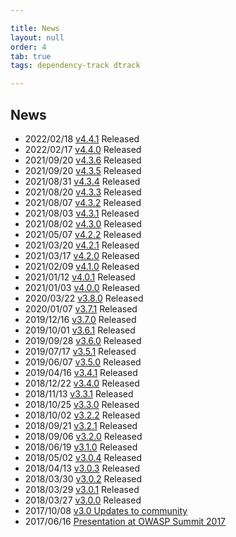 ```yaml
---

title: News
layout: null
order: 4
tab: true
tags: dependency-track dtrack

---
```


## News

* 2022/02/18 [v4.4.1](https://docs.dependencytrack.org/2022/02/18/v4.4.1/) Released
* 2022/02/17 [v4.4.0](https://docs.dependencytrack.org/2022/02/17/v4.4.0/) Released
* 2021/09/20 [v4.3.6](https://docs.dependencytrack.org/2021/09/20/v4.3.6/) Released
* 2021/09/20 [v4.3.5](https://docs.dependencytrack.org/2021/09/20/v4.3.5/) Released
* 2021/08/31 [v4.3.4](https://docs.dependencytrack.org/2021/08/31/v4.3.4/) Released
* 2021/08/20 [v4.3.3](https://docs.dependencytrack.org/2021/08/20/v4.3.3/) Released
* 2021/08/07 [v4.3.2](https://docs.dependencytrack.org/2021/08/07/v4.3.2/) Released
* 2021/08/03 [v4.3.1](https://docs.dependencytrack.org/2021/08/03/v4.3.1/) Released
* 2021/08/02 [v4.3.0](https://docs.dependencytrack.org/2021/08/02/v4.3.0/) Released
* 2021/05/07 [v4.2.2](https://docs.dependencytrack.org/2021/05/07/v4.2.2/) Released
* 2021/03/20 [v4.2.1](https://docs.dependencytrack.org/2021/03/20/v4.2.1/) Released
* 2021/03/17 [v4.2.0](https://docs.dependencytrack.org/2021/03/17/v4.2.0/) Released
* 2021/02/09 [v4.1.0](https://docs.dependencytrack.org/2021/02/09/v4.1.0/) Released
* 2021/01/12 [v4.0.1](https://docs.dependencytrack.org/2021/01/12/v4.0.1/) Released
* 2021/01/03 [v4.0.0](https://docs.dependencytrack.org/2021/01/03/v4.0.0/) Released
* 2020/03/22 [v3.8.0](https://docs.dependencytrack.org/2020/03/22/v3.8.0/) Released
* 2020/01/07 [v3.7.1](https://docs.dependencytrack.org/2020/01/07/v3.7.1/) Released
* 2019/12/16 [v3.7.0](https://docs.dependencytrack.org/2019/12/16/v3.7.0/) Released
* 2019/10/01 [v3.6.1](https://docs.dependencytrack.org/2019/10/01/v3.6.1/) Released
* 2019/09/28 [v3.6.0](https://docs.dependencytrack.org/2019/09/28/v3.6.0/) Released
* 2019/07/17 [v3.5.1](https://docs.dependencytrack.org/2019/07/17/v3.5.1/) Released
* 2019/06/07 [v3.5.0](https://docs.dependencytrack.org/2019/06/07/v3.5.0/) Released
* 2019/04/16 [v3.4.1](https://docs.dependencytrack.org/2019/04/16/v3.4.1/) Released
* 2018/12/22 [v3.4.0](https://docs.dependencytrack.org/2018/12/22/v3.4.0/) Released
* 2018/11/13 [v3.3.1](https://docs.dependencytrack.org/2018/11/13/v3.3.1/) Released 
* 2018/10/25 [v3.3.0](https://docs.dependencytrack.org/2018/10/25/v3.3.0/) Released 
* 2018/10/02 [v3.2.2](https://docs.dependencytrack.org/2018/10/02/v3.2.2/) Released 
* 2018/09/21 [v3.2.1](https://docs.dependencytrack.org/2018/09/21/v3.2.1/) Released 
* 2018/09/06 [v3.2.0](https://docs.dependencytrack.org/2018/09/06/v3.2.0/) Released 
* 2018/06/19 [v3.1.0](https://docs.dependencytrack.org/2018/06/19/v3.1.0/) Released 
* 2018/05/02 [v3.0.4](https://docs.dependencytrack.org/2018/05/02/v3.0.4/) Released 
* 2018/04/13 [v3.0.3](https://docs.dependencytrack.org/2018/04/13/v3.0.3/) Released 
* 2018/03/30 [v3.0.2](https://docs.dependencytrack.org/2018/03/30/v3.0.2/) Released 
* 2018/03/29 [v3.0.1](https://docs.dependencytrack.org/2018/03/29/v3.0.1/) Released 
* 2018/03/27 [v3.0.0](https://docs.dependencytrack.org/2018/03/27/v3.0.0/) Released 
* 2017/10/08 [v3.0 Updates to community](https://groups.google.com/forum/#!topic/dependency-track/0PUJI5rNgzI)
* 2017/06/16 [Presentation at OWASP Summit 2017](https://www.youtube.com/watch?v=88YAlzuDH04&t=50s)
